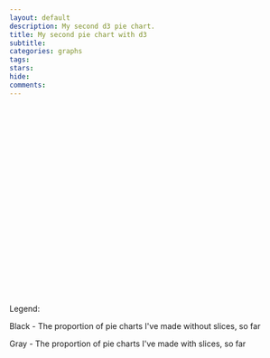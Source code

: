 ```yaml
---
layout: default
description: My second d3 pie chart.
title: My second pie chart with d3
subtitle:
categories: graphs
tags:
stars:
hide:
comments:
---
```


<svg id="svg_donut" width="600" height="400"></svg>

Legend:

Black - The proportion of pie charts I've made without slices, so far

Gray - The proportion of pie charts I've made with slices, so far



<script src="{{site.url}}/js/my-second-pie-chart.js"></script>